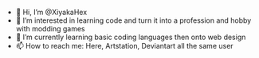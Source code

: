 - 👋 Hi, I’m @XiyakaHex
- 👀 I’m interested in learning code and turn it into a profession and hobby with modding games
- 🌱 I’m currently learning basic coding languages then onto web design
- 📫 How to reach me: Here, Artstation, Deviantart all the same user

<!---
XiyakaHex/XiyakaHex is a ✨ special ✨ repository because its `README.md` (this file) appears on your GitHub profile.
You can click the Preview link to take a look at your changes.
--->
